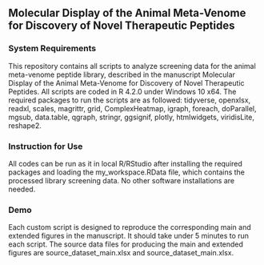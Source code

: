 ## Molecular Display of the Animal Meta-Venome for Discovery of Novel Therapeutic Peptides

### System Requirements

This repository contains all scripts to analyze screening data for the animal meta-venome peptide library, described in the manuscript Molecular Display of the Animal Meta-Venome for Discovery of Novel Therapeutic Peptides. All scripts are coded in R 4.2.0 under Windows 10 x64. The required packages to run the scripts are as followed: tidyverse, openxlsx, readxl, scales, magrittr, grid, ComplexHeatmap, igraph, foreach, doParallel, mgsub, data.table, qgraph, stringr, ggsignif, plotly, htmlwidgets, viridisLite, reshape2.

### Instruction for Use

All codes can be run as it in local R/RStudio after installing the required packages and loading the my_workspace.RData file, which contains the processed library screening data. No other software installations are needed.

### Demo

Each custom script is designed to reproduce the corresponding main and extended figures in the manuscript. It should take under 5 minutes to run each script. The source data files for producing the main and extended figures are source_dataset_main.xlsx and source_dataset_main.xlsx.

